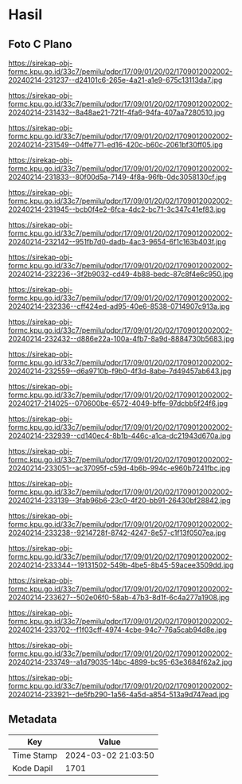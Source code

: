 # Hasil

## Foto C Plano

https://sirekap-obj-formc.kpu.go.id/33c7/pemilu/pdpr/17/09/01/20/02/1709012002002-20240214-231237--d24101c6-265e-4a21-a1e9-675c13113da7.jpg

https://sirekap-obj-formc.kpu.go.id/33c7/pemilu/pdpr/17/09/01/20/02/1709012002002-20240214-231432--8a48ae21-721f-4fa6-94fa-407aa7280510.jpg

https://sirekap-obj-formc.kpu.go.id/33c7/pemilu/pdpr/17/09/01/20/02/1709012002002-20240214-231549--04ffe771-ed16-420c-b60c-2061bf30ff05.jpg

https://sirekap-obj-formc.kpu.go.id/33c7/pemilu/pdpr/17/09/01/20/02/1709012002002-20240214-231833--80f00d5a-7149-4f8a-96fb-0dc3058130cf.jpg

https://sirekap-obj-formc.kpu.go.id/33c7/pemilu/pdpr/17/09/01/20/02/1709012002002-20240214-231945--bcb0f4e2-6fca-4dc2-bc71-3c347c41ef83.jpg

https://sirekap-obj-formc.kpu.go.id/33c7/pemilu/pdpr/17/09/01/20/02/1709012002002-20240214-232142--951fb7d0-dadb-4ac3-9654-6f1c163b403f.jpg

https://sirekap-obj-formc.kpu.go.id/33c7/pemilu/pdpr/17/09/01/20/02/1709012002002-20240214-232236--3f2b9032-cd49-4b88-bedc-87c8f4e6c950.jpg

https://sirekap-obj-formc.kpu.go.id/33c7/pemilu/pdpr/17/09/01/20/02/1709012002002-20240214-232336--cff424ed-ad95-40e6-8538-0714907c913a.jpg

https://sirekap-obj-formc.kpu.go.id/33c7/pemilu/pdpr/17/09/01/20/02/1709012002002-20240214-232432--d886e22a-100a-4fb7-8a9d-8884730b5683.jpg

https://sirekap-obj-formc.kpu.go.id/33c7/pemilu/pdpr/17/09/01/20/02/1709012002002-20240214-232559--d6a9710b-f9b0-4f3d-8abe-7d49457ab643.jpg

https://sirekap-obj-formc.kpu.go.id/33c7/pemilu/pdpr/17/09/01/20/02/1709012002002-20240217-214025--070600be-6572-4049-bffe-97dcbb5f24f6.jpg

https://sirekap-obj-formc.kpu.go.id/33c7/pemilu/pdpr/17/09/01/20/02/1709012002002-20240214-232939--cd140ec4-8b1b-446c-a1ca-dc21943d670a.jpg

https://sirekap-obj-formc.kpu.go.id/33c7/pemilu/pdpr/17/09/01/20/02/1709012002002-20240214-233051--ac37095f-c59d-4b6b-994c-e960b7241fbc.jpg

https://sirekap-obj-formc.kpu.go.id/33c7/pemilu/pdpr/17/09/01/20/02/1709012002002-20240214-233139--3fab96b6-23c0-4f20-bb91-26430bf28842.jpg

https://sirekap-obj-formc.kpu.go.id/33c7/pemilu/pdpr/17/09/01/20/02/1709012002002-20240214-233238--9214728f-8742-4247-8e57-c1f13f0507ea.jpg

https://sirekap-obj-formc.kpu.go.id/33c7/pemilu/pdpr/17/09/01/20/02/1709012002002-20240214-233344--19131502-549b-4be5-8b45-59acee3509dd.jpg

https://sirekap-obj-formc.kpu.go.id/33c7/pemilu/pdpr/17/09/01/20/02/1709012002002-20240214-233627--502e06f0-58ab-47b3-8d1f-6c4a277a1908.jpg

https://sirekap-obj-formc.kpu.go.id/33c7/pemilu/pdpr/17/09/01/20/02/1709012002002-20240214-233702--f1f03cff-4974-4cbe-94c7-76a5cab94d8e.jpg

https://sirekap-obj-formc.kpu.go.id/33c7/pemilu/pdpr/17/09/01/20/02/1709012002002-20240214-233749--a1d79035-14bc-4899-bc95-63e3684f62a2.jpg

https://sirekap-obj-formc.kpu.go.id/33c7/pemilu/pdpr/17/09/01/20/02/1709012002002-20240214-233921--de5fb290-1a56-4a5d-a854-513a9d747ead.jpg


## Metadata

| Key        | Value               |
| ---------- | ------------------- |
| Time Stamp | 2024-03-02 21:03:50 |
| Kode Dapil | 1701                |



